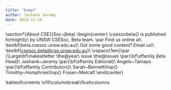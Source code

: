 ```yaml
---
title: 'bumpf'
author: Jashank Jeremy
date: 2014-11-28
---
```


\section*{About CSE{}Soc~βeta}
\begin{center}
\csesocbeta{} is published fortnightly\\
by UNSW CSESoc, Beta team.
\par Find us online at\\
\textbf{beta.csesoc.unsw.edu.au}\\
Got some good content? Email us!\\
\textbf{csesoc.beta@cse.unsw.edu.au}\\
\vspace{1em}\par
{\Large\bf\makeatletter \the@year\ issue \the@issue}
\par{\bf\sffamily βeta Head}\\ Jashank~Jeremy
\par{\bf\sffamily Editorial}\\ Angelo~Tamayo
\par{\bf\sffamily Contributors}\\
  Sarah~Bennett\hsp{}
  Timothy~Humphries\hsp{}
  Fraser~Metcalf
\end{center}

\tableofcontents
\vfill\columnbreak\flushcolumns
